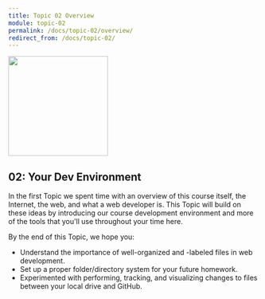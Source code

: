 ```yaml
---
title: Topic 02 Overview
module: topic-02
permalink: /docs/topic-02/overview/
redirect_from: /docs/topic-02/
---
```


<img src="../img/intro-img-workspace.svg" style="width: 200px; margin: auto;" >

## 02: Your Dev Environment

In the first Topic we spent time with an overview of this course itself, the Internet, the web, and what a web developer is. This Topic will build on these ideas by introducing our course development environment and more of the tools that you'll use throughout your time here.

By the end of this Topic, we hope you:
- Understand the importance of well-organized and -labeled files in web development.
- Set up a proper folder/directory system for your future homework.
- Experimented with performing, tracking, and visualizing changes to files between your local drive and GitHub.
